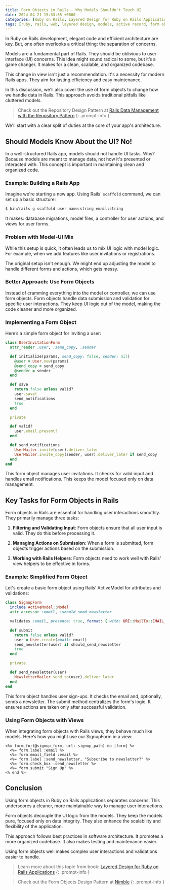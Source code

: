 ```yaml
---
title: Form Objects in Rails - Why Models Shouldn't Touch UI
date: 2024-04-21 15:33:55 +0000
categories: [Ruby on Rails, Layered Design for Ruby on Rails Applications]
tags: [ruby, rails, web, layered design, models, active record, form object, ui]
---
```


In Ruby on Rails development, elegant code and efficient architecture are key. But, one often overlooks a critical thing: the separation of concerns.

Models are a fundamental part of Rails. They should be oblivious to user interface (UI) concerns. This idea might sound radical to some, but it’s a game changer. It makes for a clean, scalable, and organized codebase.

This change in view isn't just a recommendation. It's a necessity for modern Rails apps. They aim for lasting efficiency and easy maintenance.

In this discussion, we'll also cover the use of form objects to change how we handle data in Rails. This approach avoids traditional pitfalls like cluttered models.

<!-- markdownlint-capture -->
<!-- markdownlint-disable -->

> Check out the Repository Design Pattern at [Rails Data Management with the Repository Pattern](https://patrogala.github.io/posts/repositories/)
{: .prompt-info }

<!-- markdownlint-restore -->

We'll start with a clear split of duties at the core of your app's architecture.

## Should Models Know About the UI? No!

In a well-structured Rails app, models should not handle UI tasks. Why? Because models are meant to manage data, not how it's presented or interacted with. This concept is important in maintaining clean and organized code.

### Example: Building a Rails App

Imagine we're starting a new app. Using Rails' `scaffold` command, we can set up a basic structure:

```bash
$ bin/rails g scaffold user name:string email:string
```

It makes: database migrations, model files, a controller for user actions, and views for user forms.

### Problem with Model-UI Mix

While this setup is quick, it often leads us to mix UI logic with model logic. For example, when we add features like user invitations or registrations.

The original setup isn't enough. We might end up adjusting the model to handle different forms and actions, which gets messy.

### Better Approach: Use Form Objects

Instead of cramming everything into the model or controller, we can use form objects. Form objects handle data submission and validation for specific user interactions. They keep UI logic out of the model, making the code cleaner and more organized.

### Implementing a Form Object

Here’s a simple form object for inviting a user:

```ruby
class UserInvitationForm
  attr_reader :user, :send_copy, :sender

  def initialize(params, send_copy: false, sender: nil)
    @user = User.new(params)
    @send_copy = send_copy
    @sender = sender
  end

  def save
    return false unless valid?
    user.save!
    send_notifications
    true
  end

  private

  def valid?
    user.email.present?
  end

  def send_notifications
    UserMailer.invite(user).deliver_later
    UserMailer.invite_copy(sender, user).deliver_later if send_copy
  end
end
```

This form object manages user invitations. It checks for valid input and handles email notifications. This keeps the model focused only on data management.

## Key Tasks for Form Objects in Rails

Form objects in Rails are essential for handling user interactions smoothly. They primarily manage three tasks:

1. **Filtering and Validating Input**: Form objects ensure that all user input is valid. They do this before processing it.

2. **Managing Actions on Submission**: When a form is submitted, form objects trigger actions based on the submission.

3. **Working with Rails Helpers**: Form objects need to work well with Rails' view helpers to be effective in forms.

### Example: Simplified Form Object

Let's create a basic form object using Rails’ ActiveModel for attributes and validations:

```ruby
class SignupForm
  include ActiveModel::Model
  attr_accessor :email, :should_send_newsletter

  validates :email, presence: true, format: { with: URI::MailTo::EMAIL_REGEXP }

  def submit
    return false unless valid?
    user = User.create(email: email)
    send_newsletter(user) if should_send_newsletter
    true
  end

  private

  def send_newsletter(user)
    NewsletterMailer.send_to(user).deliver_later
  end
end
```

This form object handles user sign-ups. It checks the email and, optionally, sends a newsletter. The submit method centralizes the form's logic. It ensures actions are taken only after successful validation.

### Using Form Objects with Views

When integrating form objects with Rails views, they behave much like models. Here’s how you might use our SignupForm in a view:

```erb
<%= form_for(@signup_form, url: signup_path) do |form| %>
  <%= form.label :email %>
  <%= form.email_field :email %>
  <%= form.label :send_newsletter, "Subscribe to newsletter?" %>
  <%= form.check_box :send_newsletter %>
  <%= form.submit "Sign Up" %>
<% end %>
```

## Conclusion

Using form objects in Ruby on Rails applications separates concerns. This underscores a cleaner, more maintainable way to manage user interactions.

Form objects decouple the UI logic from the models. They keep the models pure, focused only on data integrity. They also enhance the scalability and flexibility of the application.

This approach follows best practices in software architecture. It promotes a more organized codebase. It also makes testing and maintenance easier.

Using form objects well makes complex user interactions and validations easier to handle.

<!-- markdownlint-capture -->
<!-- markdownlint-disable -->

> Learn more about this topic from book: [Layered Design for Ruby on Rails Applications](https://www.packtpub.com/product/layered-design-for-ruby-on-rails-applications/9781801813785)
{: .prompt-info }

<!-- markdownlint-restore -->

<!-- markdownlint-capture -->
<!-- markdownlint-disable -->

> Check out the Form Objects Design Pattern at [Nimble](https://nimblehq.co/blog/lets-play-design-patterns-form-objects)
{: .prompt-info }

<!-- markdownlint-restore -->
